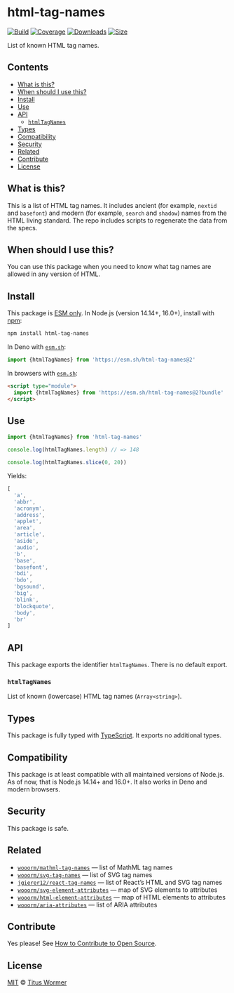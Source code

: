 # html-tag-names

[![Build][build-badge]][build]
[![Coverage][coverage-badge]][coverage]
[![Downloads][downloads-badge]][downloads]
[![Size][size-badge]][size]

List of known HTML tag names.

## Contents

*   [What is this?](#what-is-this)
*   [When should I use this?](#when-should-i-use-this)
*   [Install](#install)
*   [Use](#use)
*   [API](#api)
    *   [`htmlTagNames`](#htmltagnames)
*   [Types](#types)
*   [Compatibility](#compatibility)
*   [Security](#security)
*   [Related](#related)
*   [Contribute](#contribute)
*   [License](#license)

## What is this?

This is a list of HTML tag names.
It includes ancient (for example, `nextid` and `basefont`) and modern (for
example, `search` and `shadow`) names from the HTML living standard.
The repo includes scripts to regenerate the data from the specs.

## When should I use this?

You can use this package when you need to know what tag names are allowed in
any version of HTML.

## Install

This package is [ESM only][esm].
In Node.js (version 14.14+, 16.0+), install with [npm][]:

```sh
npm install html-tag-names
```

In Deno with [`esm.sh`][esmsh]:

```js
import {htmlTagNames} from 'https://esm.sh/html-tag-names@2'
```

In browsers with [`esm.sh`][esmsh]:

```html
<script type="module">
  import {htmlTagNames} from 'https://esm.sh/html-tag-names@2?bundle'
</script>
```

## Use

```js
import {htmlTagNames} from 'html-tag-names'

console.log(htmlTagNames.length) // => 148

console.log(htmlTagNames.slice(0, 20))
```

Yields:

```js
[
  'a',
  'abbr',
  'acronym',
  'address',
  'applet',
  'area',
  'article',
  'aside',
  'audio',
  'b',
  'base',
  'basefont',
  'bdi',
  'bdo',
  'bgsound',
  'big',
  'blink',
  'blockquote',
  'body',
  'br'
]
```

## API

This package exports the identifier `htmlTagNames`.
There is no default export.

### `htmlTagNames`

List of known (lowercase) HTML tag names (`Array<string>`).

## Types

This package is fully typed with [TypeScript][].
It exports no additional types.

## Compatibility

This package is at least compatible with all maintained versions of Node.js.
As of now, that is Node.js 14.14+ and 16.0+.
It also works in Deno and modern browsers.

## Security

This package is safe.

## Related

*   [`wooorm/mathml-tag-names`](https://github.com/wooorm/mathml-tag-names)
    — list of MathML tag names
*   [`wooorm/svg-tag-names`](https://github.com/wooorm/svg-tag-names)
    — list of SVG tag names
*   [`jgierer12/react-tag-names`](https://github.com/jgierer12/react-tag-names)
    — list of React’s HTML and SVG tag names
*   [`wooorm/svg-element-attributes`](https://github.com/wooorm/svg-element-attributes)
    — map of SVG elements to attributes
*   [`wooorm/html-element-attributes`](https://github.com/wooorm/html-element-attributes)
    — map of HTML elements to attributes
*   [`wooorm/aria-attributes`](https://github.com/wooorm/aria-attributes)
    — list of ARIA attributes

## Contribute

Yes please!
See [How to Contribute to Open Source][contribute].

## License

[MIT][license] © [Titus Wormer][author]

<!-- Definition -->

[build-badge]: https://github.com/wooorm/html-tag-names/workflows/main/badge.svg

[build]: https://github.com/wooorm/html-tag-names/actions

[coverage-badge]: https://img.shields.io/codecov/c/github/wooorm/html-tag-names.svg

[coverage]: https://codecov.io/github/wooorm/html-tag-names

[downloads-badge]: https://img.shields.io/npm/dm/html-tag-names.svg

[downloads]: https://www.npmjs.com/package/html-tag-names

[size-badge]: https://img.shields.io/bundlephobia/minzip/html-tag-names.svg

[size]: https://bundlephobia.com/result?p=html-tag-names

[npm]: https://docs.npmjs.com/cli/install

[esmsh]: https://esm.sh

[license]: license

[author]: https://wooorm.com

[esm]: https://gist.github.com/sindresorhus/a39789f98801d908bbc7ff3ecc99d99c

[typescript]: https://www.typescriptlang.org

[contribute]: https://opensource.guide/how-to-contribute/
